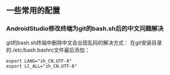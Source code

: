 ## 一些常用的配置
### AndroidStudio修改终端为git的bash.sh后的中文问题解决
git的bash.sh终端中删除中文会出现乱码的解决方式：
在git安装目录的./etc/bash.bashrc文件最后添加：
```
export LANG="zh_CN.UTF-8"
export LC_ALL="zh_CN.UTF-8"
```
